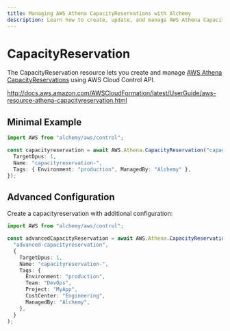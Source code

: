 ```yaml
---
title: Managing AWS Athena CapacityReservations with Alchemy
description: Learn how to create, update, and manage AWS Athena CapacityReservations using Alchemy Cloud Control.
---
```


# CapacityReservation

The CapacityReservation resource lets you create and manage [AWS Athena CapacityReservations](https://docs.aws.amazon.com/athena/latest/userguide/) using AWS Cloud Control API.

http://docs.aws.amazon.com/AWSCloudFormation/latest/UserGuide/aws-resource-athena-capacityreservation.html

## Minimal Example

```ts
import AWS from "alchemy/aws/control";

const capacityreservation = await AWS.Athena.CapacityReservation("capacityreservation-example", {
  TargetDpus: 1,
  Name: "capacityreservation-",
  Tags: { Environment: "production", ManagedBy: "Alchemy" },
});
```

## Advanced Configuration

Create a capacityreservation with additional configuration:

```ts
import AWS from "alchemy/aws/control";

const advancedCapacityReservation = await AWS.Athena.CapacityReservation(
  "advanced-capacityreservation",
  {
    TargetDpus: 1,
    Name: "capacityreservation-",
    Tags: {
      Environment: "production",
      Team: "DevOps",
      Project: "MyApp",
      CostCenter: "Engineering",
      ManagedBy: "Alchemy",
    },
  }
);
```

